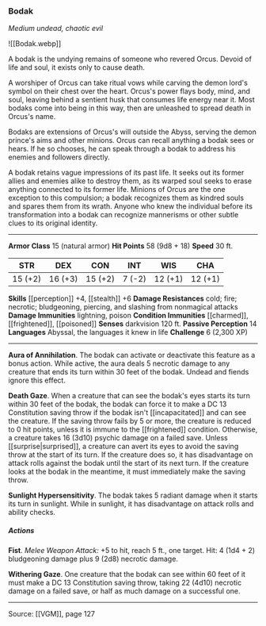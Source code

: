 ### Bodak
_Medium undead, chaotic evil_

![[Bodak.webp]]

A bodak is the undying remains of someone who revered Orcus. Devoid of life and soul, it exists only to cause death.

A worshiper of Orcus can take ritual vows while carving the demon lord's symbol on their chest over the heart. Orcus's power flays body, mind, and soul, leaving behind a sentient husk that consumes life energy near it. Most bodaks come into being in this way, then are unleashed to spread death in Orcus's name.

Bodaks are extensions of Orcus's will outside the Abyss, serving the demon prince's aims and other minions. Orcus can recall anything a bodak sees or hears. If he so chooses, he can speak through a bodak to address his enemies and followers directly.

A bodak retains vague impressions of its past life. It seeks out its former allies and enemies alike to destroy them, as its warped soul seeks to erase anything connected to its former life. Minions of Orcus are the one exception to this compulsion; a bodak recognizes them as kindred souls and spares them from its wrath. Anyone who knew the individual before its transformation into a bodak can recognize mannerisms or other subtle clues to its original identity.



---

**Armor Class** 15 (natural armor)
**Hit Points** 58 (9d8 + 18)
**Speed** 30 ft.

| STR     | DEX     | CON     | INT     | WIS     | CHA     |
|---------|---------|---------|---------|---------|---------|
| 15 (+2) | 16 (+3) | 15 (+2) | 7 (-2) | 12 (+1) | 12 (+1) |

**Skills** [[perception]] +4, [[stealth]] +6
**Damage Resistances** cold; fire; necrotic; bludgeoning, piercing, and slashing from nonmagical attacks
**Damage Immunities** lightning, poison
**Condition Immunities** [[charmed]], [[frightened]], [[poisoned]]
**Senses** darkvision 120 ft.
**Passive Perception** 14
**Languages** Abyssal, the languages it knew in life
**Challenge** 6 (2,300 XP)

---

**Aura of Annihilation**. The bodak can activate or deactivate this feature as a bonus action. While active, the aura deals 5 necrotic damage to any creature that ends its turn within 30 feet of the bodak. Undead and fiends ignore this effect.

**Death Gaze**. When a creature that can see the bodak's eyes starts its turn within 30 feet of the bodak, the bodak can force it to make a DC 13 Constitution saving throw if the bodak isn't [[incapacitated]] and can see the creature. If the saving throw fails by 5 or more, the creature is reduced to 0 hit points, unless it is immune to the [[frightened]] condition. Otherwise, a creature takes 16 (3d10) psychic damage on a failed save. Unless [[surprise|surprised]], a creature can avert its eyes to avoid the saving throw at the start of its turn. If the creature does so, it has disadvantage on attack rolls against the bodak until the start of its next turn. If the creature looks at the bodak in the meantime, it must immediately make the saving throw.

**Sunlight Hypersensitivity**. The bodak takes 5 radiant damage when it starts its turn in sunlight. While in sunlight, it has disadvantage on attack rolls and ability checks.

##### Actions
**Fist**. _Melee Weapon Attack:_ +5 to hit, reach 5 ft., one target. Hit: 4 (1d4 + 2) bludgeoning damage plus 9 (2d8) necrotic damage.

**Withering Gaze**. One creature that the bodak can see within 60 feet of it must make a DC 13 Constitution saving throw, taking 22 (4d10) necrotic damage on a failed save, or half as much damage on a successful one.


---

Source: [[VGM]], page 127